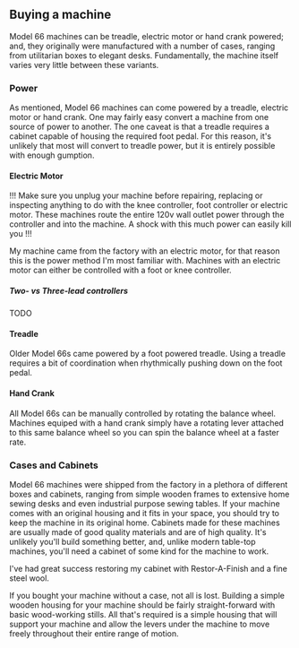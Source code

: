 ## Buying a machine

Model 66 machines can be treadle, electric motor or hand crank powered; and, they originally were manufactured with a number of cases, ranging from utilitarian boxes to elegant desks.  Fundamentally, the machine itself varies very little between these variants.

### Power

As mentioned, Model 66 machines can come powered by a treadle, electric motor or hand crank. One may fairly easy convert a machine from one source of power to another. The one caveat is that a treadle requires a cabinet capable of housing the required foot pedal. For this reason, it's unlikely that most will convert to treadle power, but it is entirely possible with enough gumption.

#### Electric Motor

!!! Make sure you unplug your machine before repairing, replacing or inspecting anything to do with the knee controller, foot controller or electric motor. These machines route the entire 120v wall outlet power through the controller and into the machine. A shock with this much power can easily kill you !!!

My machine came from the factory with an electric motor, for that reason this is the power method I'm most familiar with.  Machines with an electric motor can either be controlled with a foot or knee controller.

##### Two- vs Three-lead controllers

TODO

#### Treadle

Older Model 66s came powered by a foot powered treadle. Using a treadle requires a bit of coordination when rhythmically pushing down on the foot pedal.

#### Hand Crank

All Model 66s can be manually controlled by rotating the balance wheel.  Machines equiped with a hand crank simply have a rotating lever attached to this same balance wheel so you can spin the balance wheel at a faster rate.

### Cases and Cabinets

Model 66 machines were shipped from the factory in a plethora of different boxes and cabinets, ranging from simple wooden frames to extensive home sewing desks and even industrial purpose sewing tables. If your machine comes with an original housing and it fits in your space, you should try to keep the machine in its original home. Cabinets made for these machines are usually made of good quality materials and are of high quality. It's unlikely you'll build something better, and, unlike modern table-top machines, you'll need a cabinet of some kind for the machine to work.

I've had great success restoring my cabinet with Restor-A-Finish and a fine steel wool.

If you bought your machine without a case, not all is lost. Building a simple wooden housing for your machine should be fairly straight-forward with basic wood-working stills. All that's required is a simple housing that will support your machine and allow the levers under the machine to move freely throughout their entire range of motion.